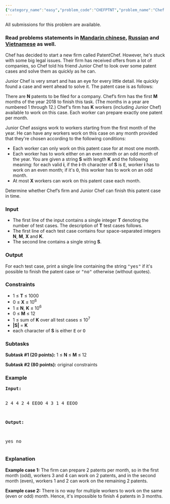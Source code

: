 ```yaml
---
{"category_name":"easy","problem_code":"CHEFPTNT","problem_name":"Chef And The Patents","languages_supported":{"0":"C","1":"CPP14","2":"JAVA","3":"PYTH","4":"PYTH 3.5","5":"PYPY","6":"CS2","7":"PAS fpc","8":"PAS gpc","9":"RUBY","10":"PHP","11":"GO","12":"NODEJS","13":"HASK","14":"rust","15":"SCALA","16":"swift","17":"D","18":"PERL","19":"FORT","20":"WSPC","21":"ADA","22":"CAML","23":"ICK","24":"BF","25":"ASM","26":"CLPS","27":"PRLG","28":"ICON","29":"SCM qobi","30":"PIKE","31":"ST","32":"NICE","33":"LUA","34":"BASH","35":"NEM","36":"LISP sbcl","37":"LISP clisp","38":"SCM guile","39":"JS","40":"ERL","41":"TCL","42":"kotlin","43":"PERL6","44":"TEXT","45":"SCM chicken","46":"CLOJ","47":"COB","48":"FS"},"max_timelimit":1,"source_sizelimit":50000,"problem_author":"nerdyninja","problem_tester":"r_64","date_added":"19-01-2018","tags":{"0":"feb18","1":"implementation","2":"math","3":"nerdyninja","4":"simple"},"editorial_url":"https://discuss.codechef.com/problems/CHEFPTNT","time":{"view_start_date":1518427800,"submit_start_date":1518427800,"visible_start_date":1518427800,"end_date":1735669800},"is_direct_submittable":false,"layout":"problem"}
---
```

<span class="solution-visible-txt">All submissions for this problem are available.</span><h3>Read problems statements in <a target="_blank" 
href="http://www.codechef.com/download/translated/FEB18/mandarin/CHEFPTNT.pdf">Mandarin chinese</a>, <a target="_blank" 
href="http://www.codechef.com/download/translated/FEB18/russian/CHEFPTNT.pdf">Russian</a> and <a target="_blank" 
href="http://www.codechef.com/download/translated/FEB18/vietnamese/CHEFPTNT.pdf">Vietnamese</a> as well.</h3>

<p>Chef has decided to start a new firm called PatentChef. However, he's stuck with some big legal issues. Their firm has received offers from a lot of companies, so Chef told his friend Junior Chef to look over some patent cases and solve them as quickly as he can.</p>

<p>Junior Chef is very smart and has an eye for every little detail. He quickly found a case and went ahead to solve it. The patent case is as follows:</p>

<p>There are <b>N</b> patents to be filed for a company. Chef’s firm has the first <b>M</b> months of the year 2018 to finish this task. (The months in a year are numbered 1 through 12.) Chef's firm has <b>K</b> workers (including Junior Chef) available to work on this case. Each worker can prepare exactly one patent per month.</p>

<p>Junior Chef assigns work to workers starting from the first month of the year. He can have any workers work on this case on any month provided that they're chosen according to the following conditions:
<ul>
<li>Each worker can only work on this patent case for at most one month.</li>
<li>Each worker has to work either on an even month or an odd month of the year. You are given a string <b>S</b> with length <b>K</b> and the following meaning: for each valid <b>i</b>, if the <b>i</b>-th character of <b>S</b> is <tt>E</tt>, worker <b>i</b> has to work on an even month; if it's <tt>O</tt>, this worker has to work on an odd month.</li>
<li>At most <b>X</b> workers can work on this patent case each month.</li>
</ul></p>

<p>Determine whether Chef’s firm and Junior Chef can finish this patent case in time.</p>

<h3>Input</h3>
<ul>
<li>The first line of the input contains a single integer <b>T</b> denoting the number of test cases. The description of <b>T</b> test cases follows.</li>
<li>The first line of each test case contains four space-separated integers <b>N</b>, <b>M</b>, <b>X</b> and <b>K</b>.</li>
<li>The second line contains a single string <b>S</b>.</li>
</ul>

<h3>Output</h3>
<p>For each test case, print a single line containing the string <tt>"yes"</tt> if it's possible to finish the patent case or <tt>"no"</tt> otherwise (without quotes).</p>

<h3>Constraints</h3>
<ul>
<li>1 ≤ <b>T</b> ≤ 1000</li>
<li>0 ≤ <b>X</b> ≤ 10<sup>6</sup></li>
<li>1 ≤ <b>N</b>, <b>K</b> ≤ 10<sup>6</sup></li>
<li>0 ≤ <b>M</b> ≤ 12</li>
<li>1 ≤ sum of <b>K</b> over all test cases ≤ 10<sup>7</sup></li>
<li><b>|S|</b> = <b>K</b></li>
<li>each character of <b>S</b> is either <tt>E</tt> or <tt>O</tt></li>
</ul>

<h3>Subtasks</h3>
<p><b>Subtask #1 (20 points):</b> 1 ≤ <b>N</b> ≤ <b>M</b> ≤ 12</p>

<p><b>Subtask #2 (80 points):</b> original constraints</p>

<h3>Example</h3>
<pre><b>Input:</b>

2
4 4 2 4
EEOO
4 3 1 4
EEOO

<b>Output:</b>

yes
no
</pre>


<h3>Explanation</h3>
<p><b>Example case 1:</b> The firm can prepare 2 patents per month, so in the first month (odd), workers 3 and 4 can work on 2 patents, and in the second month (even), workers 1 and 2 can work on the remaining 2 patents.</p>
<p><b>Example case 2:</b> There is no way for multiple workers to work on the same (even or odd) month. Hence, it's impossible to finish 4 patents in 3 months.</p>